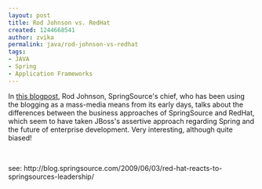 ```yaml
---
layout: post
title: Rod Johnson vs. RedHat
created: 1244668541
author: zvika
permalink: java/rod-johnson-vs-redhat
tags:
- JAVA
- Spring
- Application Frameworks
---
```

<p>In <a href="http://blog.springsource.com/2009/06/03/red-hat-reacts-to-springsources-leadership/">this blogpost</a>, Rod Johnson, SpringSource's chief, who has been using the blogging as a mass-media means from its early days, talks about the differences between the business approaches of SpringSource and RedHat, which seem to have taken JBoss's assertive approach regarding Spring and the future of enterprise development. Very interesting, although quite biased!</p>
<p>&nbsp;</p>
<p>see: http://blog.springsource.com/2009/06/03/red-hat-reacts-to-springsources-leadership/</p>
